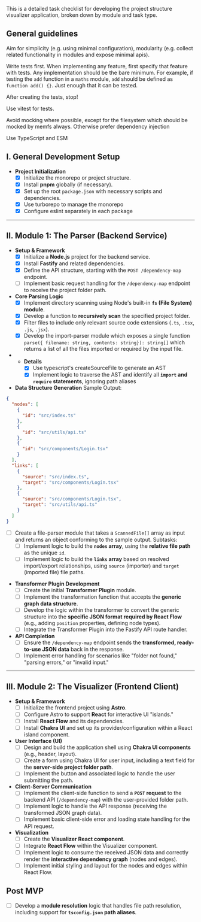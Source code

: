 This is a detailed task checklist for developing the project structure visualizer application, broken down by module and task type.

## General guidelines

Aim for simplicity (e.g. using minimal configuration), modularity (e.g. collect related functionality in modules and expose minimal apis).

Write tests first. When implementing any feature, first specify that feature with tests. Any implementation should be the bare minimum. For example, if testing the `add` function in a `maths` module, `add` should be defined as `function add() {}`. Just enough that it can be tested. 

After creating the tests, stop!

Use vitest for tests.

Avoid mocking where possible, except for the filesystem which should be mocked by memfs always. Otherwise prefer dependency injection

Use TypeScript and ESM

## I. General Development Setup

- **Project Initialization**
  - [x] Initialize the monorepo or project structure.
  - [x] Install **pnpm** globally (if necessary).
  - [x] Set up the root `package.json` with necessary scripts and dependencies.
  - [x] Use turborepo to manage the monorepo
  - [x] Configure eslint separately in each package

---

## II. Module 1: The Parser (Backend Service)

- **Setup & Framework**
  - [x] Initialize a **Node.js** project for the backend service.
  - [x] Install **Fastify** and related dependencies.
  - [x] Define the API structure, starting with the `POST /dependency-map` endpoint.
  - [ ] Implement basic request handling for the `/dependency-map` endpoint to receive the project folder path.
- **Core Parsing Logic**
  - [x] Implement directory scanning using Node's built-in **`fs` (File System) module**.
  - [x] Develop a function to **recursively scan** the specified project folder.
  - [x] Filter files to include only relevant source code extensions (`.ts`, `.tsx`, `.js`, `.jsx`).
  - [x] Develop the import-parser module which exposes a single function `parse({ filename: string, contents: string}): string[]` which returns a list of all the files imported or required by the input file.
- - **Details**
    - [x] Use typescript's createSourceFile to generate an AST
    - [x] Implement logic to traverse the AST and identify all **`import` and `require` statements**, ignoring path aliases
- **Data Structure Generation**
Sample Output:

```json
{
  "nodes": [
    {
      "id": "src/index.ts"
    },
    {
      "id": "src/utils/api.ts"
    },
    {
      "id": "src/components/Login.tsx"
    }
  ],
  "links": [
    {
      "source": "src/index.ts",
      "target": "src/components/Login.tsx"
    },
    {
      "source": "src/components/Login.tsx",
      "target": "src/utils/api.ts"
    }
  ]
}
```
  - [ ] Create a file-parser module that takes a `ScannedFile[]` array as input and returns an object conforming to the sample output. Subtasks:
    - [ ] Implement logic to build the **`nodes` array**, using the **relative file path** as the unique `id`.
    - [ ] Implement logic to build the **`links` array** based on resolved import/export relationships, using `source` (importer) and `target` (imported file) file paths.
- **Transformer Plugin Development**
  - [ ] Create the initial **Transformer Plugin** module.
  - [ ] Implement the transformation function that accepts the **generic graph data structure**.
  - [ ] Develop the logic within the transformer to convert the generic structure into the **specific JSON format required by React Flow** (e.g., adding `position` properties, defining node types).
  - [ ] Integrate the Transformer Plugin into the Fastify API route handler.
- **API Completion**
  - [ ] Ensure the `/dependency-map` endpoint sends the **transformed, ready-to-use JSON data** back in the response.
  - [ ] Implement error handling for scenarios like "folder not found," "parsing errors," or "invalid input."

---

## III. Module 2: The Visualizer (Frontend Client)

- **Setup & Framework**
  - [ ] Initialize the frontend project using **Astro**.
  - [ ] Configure Astro to support **React** for interactive UI "islands."
  - [ ] Install **React Flow** and its dependencies.
  - [ ] Install **Chakra UI** and set up its provider/configuration within a React island component.
- **User Interface (UI)**
  - [ ] Design and build the application shell using **Chakra UI components** (e.g., header, layout).
  - [ ] Create a form using Chakra UI for user input, including a text field for the **server-side project folder path**.
  - [ ] Implement the button and associated logic to handle the user submitting the path.
- **Client-Server Communication**
  - [ ] Implement the client-side function to send a **`POST` request** to the backend API (`/dependency-map`) with the user-provided folder path.
  - [ ] Implement logic to handle the API response (receiving the transformed JSON graph data).
  - [ ] Implement basic client-side error and loading state handling for the API request.
- **Visualization**
  - [ ] Create the **Visualizer React component**.
  - [ ] Integrate **React Flow** within the Visualizer component.
  - [ ] Implement logic to consume the received JSON data and correctly render the **interactive dependency graph** (nodes and edges).
  - [ ] Implement initial styling and layout for the nodes and edges within React Flow.

## Post MVP

- [ ] Develop a **module resolution** logic that handles file path resolution, including support for **`tsconfig.json` path aliases**.
